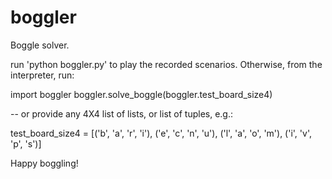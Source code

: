 boggler
=======

Boggle solver.

run 'python boggler.py' to play the recorded scenarios. Otherwise, from the interpreter, run:

import boggler
boggler.solve_boggle(boggler.test_board_size4)

-- or provide any 4X4 list of lists, or list of tuples, e.g.:

test_board_size4 = [('b', 'a', 'r', 'i'),
                    ('e', 'c', 'n', 'u'),
                    ('l', 'a', 'o', 'm'),
                    ('i', 'v', 'p', 's')]
                    
Happy boggling!
